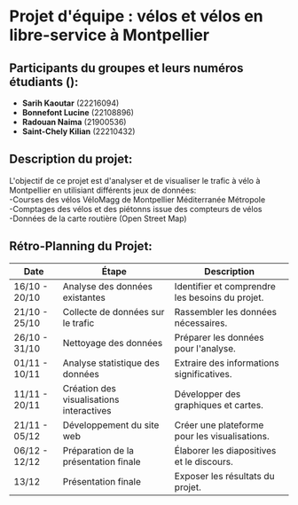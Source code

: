 # Projet d'équipe : vélos et vélos en libre-service à Montpellier


## Participants du groupes et leurs numéros étudiants ():

- **Sarih Kaoutar** (22216094)
- **Bonnefont Lucine** (22108896)
- **Radouan Naima** (21900536)
- **Saint-Chely Kilian** (22210432)

## Description du projet:
L'objectif de ce projet est d'analyser et de visualiser le trafic à vélo à Montpellier en utilisiant différents jeux de données:  
-Courses des vélos VéloMagg de Montpellier Méditerranée Métropole  
-Comptages des vélos et des piétonns issue des compteurs de vélos  
-Données de la carte routière (Open Street Map)  


## Rétro-Planning du Projet:
| Date       |      Étape                                        | Description                                    |
|------------|----------------------------------------------|------------------------------------------------  |
| 16/10 - 20/10 | Analyse des données existantes              | Identifier et comprendre les besoins du projet.|
| 21/10 - 25/10 | Collecte de données sur le trafic           | Rassembler les données nécessaires.             |
| 26/10 - 31/10 | Nettoyage des données                       | Préparer les données pour l'analyse.           |
| 01/11 - 10/11 | Analyse statistique des données             | Extraire des informations significatives.      |
| 11/11 - 20/11 | Création des visualisations interactives    | Développer des graphiques et cartes.           |
| 21/11 - 05/12 | Développement du site web                   | Créer une plateforme pour les visualisations.   |
| 06/12 - 12/12| Préparation de la présentation finale       | Élaborer les diapositives et le discours.      |
| 13/12       | Présentation finale                          | Exposer les résultats du projet.               |






                                 


